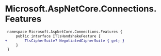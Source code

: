 # Microsoft.AspNetCore.Connections.Features

``` diff
 namespace Microsoft.AspNetCore.Connections.Features {
     public interface ITlsHandshakeFeature {
+        TlsCipherSuite? NegotiatedCipherSuite { get; }
     }
 }
```
